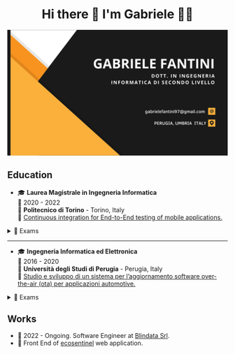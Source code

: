 <h1 align='center'>
  Hi there 👋 I'm Gabriele 👨‍💻
</h1>

<img src="https://github.com/gabrielefantini/gabrielefantini/blob/main/Corporate%20Business%20Card.png" />

## Education

- 🎓 **Laurea Magistrale in Ingegneria Informatica**\
📆 2020 - 2022\
📍 **Politecnico di Torino** - Torino, Italy\
📕 <a href="https://github.com/gabrielefantini/gabrielefantini/blob/main/MasterThesis.pdf">Continuous integration for End-to-End testing of mobile applications.<a>

<details>
  <summary>📃 Exams</summary>
  <ul>
    <li> Applicazioni Web I</li>
    <li>Architetture dei sistemi di elaborazione</li>
    <li>Data Science e Tecnologie per le Basi di Dati	</li>
    <li>Formal languages and compilers</li>
    <li>Information systems</li>
    <li>Ingegneria del software</li>
    <li>Machine learning for vision and multimedia</li>
    <li>Mobile application development</li>
    <li>Programmazione di sistema</li>
    <li>Sicurezza dei sistemi informativi</li>
    <li> Software Engineering II</li>
    <li>Tecnologie e servizi di rete</li>
    <li>Web Applications II</li>
  </ul>
</details>

---

- 🎓 **Ingegneria Informatica ed Elettronica**\
📆 2016 - 2020\
📍 **Università degli Studi di Perugia** - Perugia, Italy\
📕 <a href="https://github.com/gabrielefantini/gabrielefantini/blob/main/BachelorThesis.pdf">Studio e sviluppo di un sistema per
l’aggiornamento software over-the-air
(ota) per applicazioni automotive.<a>

<details>
  <summary>📃 Exams</summary>
  <ul>
    <li> Analisi Matematica 1</li>
    <li>Analisi Matematica 2</li>
    <li>Fisica A</li>
    <li>Fondamenti di Informatica e Laboratorio</li>
    <li> Geometria ed Algebra</li>
    <li> Matematica Discreta</li>
    <li> Architetture dei Calcolatori e Sistemi Operativi</li>
    <li>Calcolo delle Probabilità</li>
    <li>Fisica B</li>
    <li> Fondamenti di Automatica</li>
    <li> Programmazione di Interfacce Grafiche e Dispositivi Mobili</li>
    <li> Teoria dei Circuiti</li>
    <li> Teoria dei Segnali</li>
    <li> Basi di Dati</li>
    <li> Economia ed Organizzazione Aziendale</li>
    <li> Ingegneria dei Sistemi di Controllo</li>
    <li>Reti Logiche e Microcontrollori e Laboratorio</li>
    <li>Fondamenti di Internet con Laboratorio</li>
    <li> Algoritmi e Strutture di Dati</li>
 </ul>
</details>

## Works
- 💼 2022 - Ongoing. Software Engineer at <a href="https://blindata.io/">Blindata Srl</a>.
- 💼 Front End of <a href="https://www.ecosentinel.it/">ecosentinel</a> web application.
